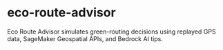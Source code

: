 # eco-route-advisor
Eco Route Advisor simulates green-routing decisions using replayed GPS data, SageMaker Geospatial APIs, and Bedrock AI tips.
